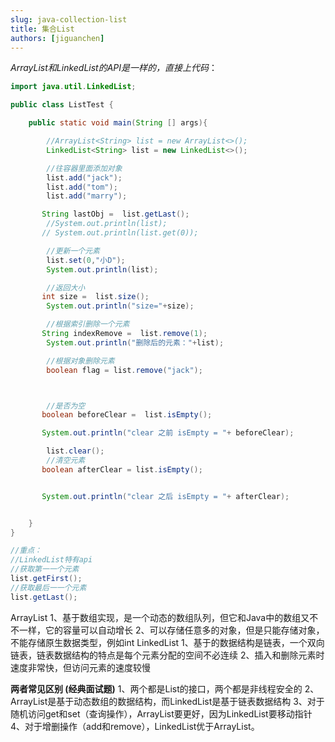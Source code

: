 ```yaml
---
slug: java-collection-list
title: 集合List
authors: [jiguanchen]
---
```


*ArrayList和LinkedList的API是一样的，直接上代码*：<!--more-->

```java
import java.util.LinkedList;

public class ListTest {

    public static void main(String [] args){

        //ArrayList<String> list = new ArrayList<>();
        LinkedList<String> list = new LinkedList<>();

        //往容器里面添加对象
        list.add("jack");
        list.add("tom");
        list.add("marry");

       String lastObj =  list.getLast();
        //System.out.println(list);
       // System.out.println(list.get(0));

        //更新一个元素
        list.set(0,"小D");
        System.out.println(list);

        //返回大小
       int size =  list.size();
        System.out.println("size="+size);

        //根据索引删除一个元素
       String indexRemove =  list.remove(1);
        System.out.println("删除后的元素："+list);

        //根据对象删除元素
        boolean flag = list.remove("jack");



        //是否为空
       boolean beforeClear =  list.isEmpty();

       System.out.println("clear 之前 isEmpty = "+ beforeClear);

        list.clear();
        //清空元素
       boolean afterClear = list.isEmpty();


       System.out.println("clear 之后 isEmpty = "+ afterClear);


    }
}

//重点：
//LinkedList特有api
//获取第⼀一个元素
list.getFirst();
//获取最后⼀一个元素
list.getLast();
```

ArrayList
		1、基于数组实现，是一个动态的数组队列，但它和Java中的数组⼜不不一样，它的容量可以自动增⻓
		2、可以存储任意多的对象，但是只能存储对象，不能存储原生数据类型，例如int
		LinkedList
		1、基于的数据结构是链表，⼀个双向链表，链表数据结构的特点是每个元素分配的空间不必连续
		2、插⼊和删除元素时速度非常快，但访问元素的速度较慢

**两者常见区别 (经典面试题)**
		1、两个都是List的接口，两个都是非线程安全的
		2、ArrayList是基于动态数组的数据结构，而LinkedList是基于链表数据结构
		3、对于随机访问get和set（查询操作），ArrayList要更好，因为LinkedList要移动指针
		4、对于增删操作（add和remove），LinkedList优于ArrayList。
